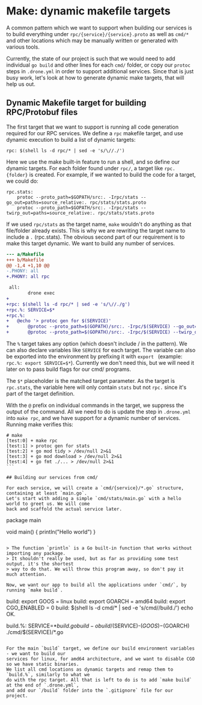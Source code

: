 # Make: dynamic makefile targets

A common pattern which we want to support when building our services is to build
everything under `rpc/{service}/{service}.proto` as well as `cmd/*` and other
locations which may be manually written or generated with various tools.

Currently, the state of our project is such that we would need to add individual
`go build` and other lines for each `cmd/` folder, or copy our `protoc` steps
in `.drone.yml` in order to support additional services. Since that is just busy
work, let's look at how to generate dynamic make targets, that will help us out.

## Dynamic Makefile target for building RPC/Protobuf files

The first target that we want to support is running all code generation required
for our RPC services. We define a `rpc` makefile target, and use dynamic execution
to build a list of dynamic targets:

~~~make
rpc: $(shell ls -d rpc/* | sed -e 's/\//./')
~~~

Here we use the make built-in feature to run a shell, and so define our dynamic targets.
For each folder found under `rpc/`, a target like `rpc.{folder}` is created. For example,
if we wanted to build the code for a target, we could do:

~~~make
rpc.stats:
	protoc --proto_path=$GOPATH/src:. -Irpc/stats --go_out=paths=source_relative:. rpc/stats/stats.proto
	protoc --proto_path=$GOPATH/src:. -Irpc/stats --twirp_out=paths=source_relative:. rpc/stats/stats.proto
~~~

If we used `rpc/stats` as the target name, `make` wouldn't do anything as that file/folder
already exists. This is why we are rewriting the target name to include a `.` (rpc.stats).
The obvious second part of our requirement is to make this target dynamic. We want to build
any number of services.

~~~diff
--- a/Makefile
+++ b/Makefile
@@ -1,4 +1,10 @@
-.PHONY: all
+.PHONY: all rpc

 all:
        drone exec
+
+rpc: $(shell ls -d rpc/* | sed -e 's/\//./g')
+rpc.%: SERVICE=$*
+rpc.%:
+	@echo '> protoc gen for $(SERVICE)'
+       @protoc --proto_path=$(GOPATH)/src:. -Irpc/$(SERVICE) --go_out=paths=source_relative:. rpc/$(SERVICE)/$(SERVICE).proto
+       @protoc --proto_path=$(GOPATH)/src:. -Irpc/$(SERVICE) --twirp_out=paths=source_relative:. rpc/$(SERVICE)/$(SERVICE).proto
~~~

The `%` target takes any option (which doesn't include / in the pattern). We can also declare
variables like `SERVICE` for each target. The variable can also be exported into the environment
by prefixing it with `export ` (example: `rpc.%: export SERVICE=$*`). Currently we don't need this,
but we will need it later on to pass build flags for our cmd/ programs.

The `$*` placeholder is the matched target parameter. As the target is `rpc.stats`, the variable here
will only contain `stats` but not `rpc.` since it's part of the target definition.

With the `@` prefix on individual commands in the target, we suppress the output of the command.
All we need to do is update the step in `.drone.yml` into `make rpc`, and we have support for
a dynamic number of services. Running make verifies this:

~~~
# make
[test:0] + make rpc
[test:1] > protoc gen for stats
[test:2] + go mod tidy > /dev/null 2>&1
[test:3] + go mod download > /dev/null 2>&1
[test:4] + go fmt ./... > /dev/null 2>&1
```

## Building our services from cmd/

For each service, we will create a `cmd/{service}/*.go` structure, containing at least `main.go`.
Let's start with adding a simple `cmd/stats/main.go` with a hello world to greet us. We will come
back and scaffold the actual service later.

~~~
package main

void main() {
	println("Hello world")
}
~~~

> The function `println` is a Go built-in function that works without importing any package.
> It shouldn't really be used, but as far as providing some test output, it's the shortest
> way to do that. We will throw this program away, so don't pay it much attention.

Now, we want our app to build all the applications under `cmd/`, by running `make build`.

~~~
build: export GOOS = linux
build: export GOARCH = amd64
build: export CGO_ENABLED = 0
build: $(shell ls -d cmd/* | sed -e 's/cmd\//build./')
	echo OK.

build.%: SERVICE=$*
build.%:
	go build -o build/$(SERVICE)-$(GOOS)-$(GOARCH) ./cmd/$(SERVICE)/*.go
~~~

For the main `build` target, we define our build environment variables - we want to build our
services for linux, for amd64 architecture, and we want to disable CGO so we have static binaries.
We list all cmd locations as dynamic targets and remap them to `build.%`, similarly to what we
do with the rpc target. All that is left to do is to add `make build` at the end of `.drone.yml`,
and add our `/build` folder into the `.gitignore` file for our project.
